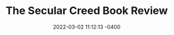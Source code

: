 ---
layout: book_review
date: 2022-03-02 11:12:13 -0400
title: "The Secular Creed Book Review"
book: {
  title: "The Secular Creed: Engaging Five Contemporary Claims",
  isbn: "978-0-9992843-0-8",
  pages: "107",
  publisher: "The Gospel Coalition",
  author: "Rebecca McLaughlin"
}
description: ""
featured_image: {
  src: "secular-creed.jpg",
  title: "The Secular Creed, by Rebecca McLaughlin",
  alt: "The Secular Creed: Engaging Five Contemporary Claims"
}
tags: "Christian"
---